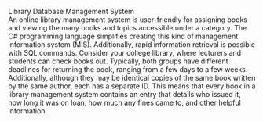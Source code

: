 Library Database Management System 
</br>
An online library management system is user-friendly for assigning books and viewing the many books and topics accessible under a category.
The C# programming language simplifies creating this kind of management information system (MIS). 
Additionally, rapid information retrieval is possible with SQL commands.
Consider your college library, where lecturers and students can check books out. 
Typically, both groups have different deadlines for returning the book, ranging from a few days to a few weeks.
Additionally, although they may be identical copies of the same book written by the same author, each has a separate ID. 
This means that every book in a library management system contains an entry that details who issued it, how long it was on loan, how much any fines came to, and other helpful information.
